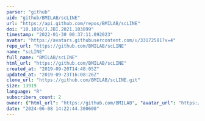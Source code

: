 ```yaml
---
parser: "github"
uid: "github/BMILAB/scLINE"
url: "https://api.github.com/repos/BMILAB/scLINE"
doi: "10.1016/J.JBI.2021.103899"
timestamp: "2022-01-30 00:37:11.092023"
avatar: "https://avatars.githubusercontent.com/u/33172581?v=4"
repo_url: "https://github.com/BMILAB/scLINE"
name: "scLINE"
full_name: "BMILAB/scLINE"
html_url: "https://github.com/BMILAB/scLINE"
created_at: "2019-09-20T14:48:05Z"
updated_at: "2019-09-23T16:08:26Z"
clone_url: "https://github.com/BMILAB/scLINE.git"
size: 13919
language: "R"
subscribers_count: 2
owner: {"html_url": "https://github.com/BMILAB", "avatar_url": "https://avatars.githubusercontent.com/u/33172581?v=4", "login": "BMILAB", "type": "User"}
date: "2024-06-08 14:22:44.300600"
---
```

